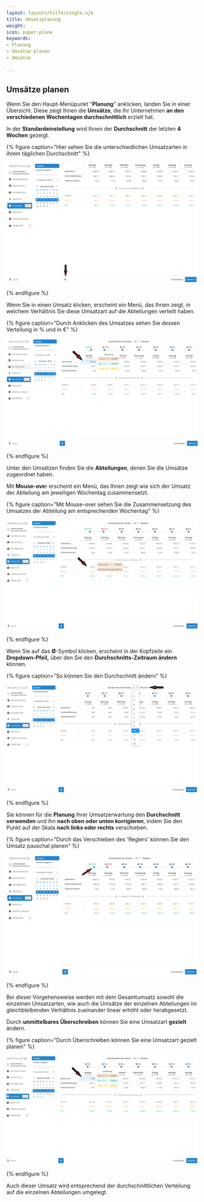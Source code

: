 ```yaml
---
layout: layouts/hilfe/single.njk
title: Umsatzplanung
weight: 
icon: paper-plane
keywords:
- Planung
- Umsätze planen
- Umsätze

---
```

## Umsätze planen

Wenn Sie den Haupt-Menüpunkt "**Planung**" anklicken, landen Sie in einer Übersicht. Diese zeigt Ihnen die **Umsätze**, die Ihr Unternehmen **an den verschiedenen Wochentagen durchschnittlich** erzielt hat.

In der **Standardeinstellung** wird Ihnen der **Durchschnitt** der letzten **4 Wochen** gezeigt.

{% figure caption="Hier sehen Sie die unterschiedlichen Umsatzarten in ihrem täglichen Durchschnitt" %}

![](/uploads/umsatze1.png)

{% endfigure %}

Wenn Sie in einen Umsatz klicken, erscheint ein Menü, das Ihnen zeigt, in welchem Verhältnis Sie diese Umsatzart auf die Abteilungen verteilt haben.

{% figure caption="Durch Anklicken des Umsatzes sehen Sie dessen Verteilung in % und in €" %}

![](/uploads/umsatzpl-7.png)

{% endfigure %}

Unter den Umsätzen finden Sie die **Abteilungen**, denen Sie die Umsätze zugeordnet haben.

Mit **Mouse-ove**r erscheint ein Menü, das Ihnen zeigt wie sich der Umsatz der Abteilung am jeweiligen Wochentag zusammensetzt.

{% figure caption="Mit Mouse-over sehen Sie die Zusammensetzung des Umsatzes der Abteilung am entsprechenden Wochentag" %}

![](/uploads/umsatzpl-6.png)

{% endfigure %}

Wenn Sie auf das **Ø**-Symbol klicken, erscheint in der Kopfzeile ein **Dropdown-Pfeil,** über den Sie den **Durchschnitts-Zeitraum ändern** können.

{% figure caption="So können Sie den Durchschnitt ändern" %}

![](/uploads/umsatze2.png)

{% endfigure %}

Sie können für die **Planung** Ihrer Umsatzerwartung den **Durchschnitt verwenden** und ihn **nach oben oder unten korrigieren**, indem Sie den Punkt auf der Skala **nach links oder rechts** verschieben.

{% figure caption="Durch das Verschieben des 'Reglers' können Sie den Umsatz pauschal planen" %}

![](/uploads/umsatzpl-4.png)

{% endfigure %}

Bei dieser Vorgehensweise werden mit dem Gesamtumsatz sowohl die einzelnen Umsatzarten, wie auch die Umsätze der einzelnen Abteilungen im gleichbleibenden Verhältnis zueinander linear erhöht oder herabgesetzt.

Durch **unmittelbares Überschreiben** können Sie eine Umsatzart **gezielt** ändern.

{% figure caption="Durch Überschreiben können Sie eine Umsatzart gezielt planen" %}

![](/uploads/umsatzpl-8.png)

{% endfigure %}

Auch dieser Umsatz wird entsprechend der durchschnittlichen Verteilung auf die einzelnen Abteilungen umgelegt.
